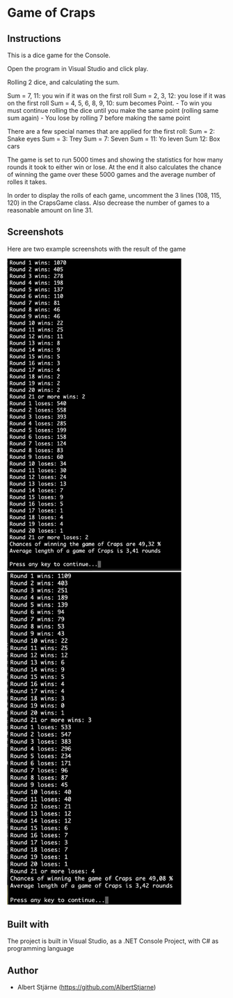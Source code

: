# Game of Craps

## Instructions
This is a dice game for the Console.

Open the program in Visual Studio and click play.

Rolling 2 dice, and calculating the sum.

Sum = 7, 11:              you win if it was on the first roll
Sum = 2, 3, 12:           you lose if it was on the first roll
Sum = 4, 5, 6, 8, 9, 10:  sum becomes Point.
      - To win you must continue rolling the dice until you make the same point (rolling same sum again)
      - You lose by rolling 7 before making the same point


There are a few special names that are applied for the first roll:
Sum = 2:  Snake eyes
Sum = 3:  Trey
Sum = 7:  Seven
Sum = 11: Yo leven
Sum 12:   Box cars  

The game is set to run 5000 times and showing the statistics for how many rounds it took to either win or lose. At the end it also calculates the chance of winning the game over these 5000 games and the average number of rolles it takes.

In order to display the rolls of each game, uncomment the 3 lines (108, 115, 120) in the CrapsGame class. Also decrease the number of games to a reasonable amount on line 31.


## Screenshots
Here are two example screenshots with the result of the game

<img src="GameOfCraps1.png" width=400>

<img src="GameOfCraps2.png" width=400>

## Built with
The project is built in Visual Studio, as a .NET Console Project, with C# as programming language

## Author
* Albert Stjärne (https://github.com/AlbertStjarne)
